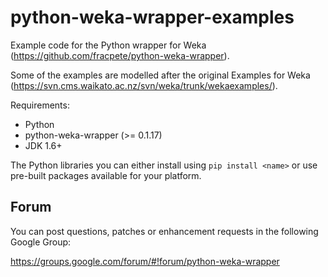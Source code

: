 # python-weka-wrapper-examples

Example code for the Python wrapper for Weka (https://github.com/fracpete/python-weka-wrapper).

Some of the examples are modelled after the original Examples for Weka (https://svn.cms.waikato.ac.nz/svn/weka/trunk/wekaexamples/).

Requirements:

* Python
 * python-weka-wrapper (>= 0.1.17)
* JDK 1.6+

The Python libraries you can either install using `pip install <name>` or use
pre-built packages available for your platform.


## Forum

You can post questions, patches or enhancement requests in the following Google Group:

https://groups.google.com/forum/#!forum/python-weka-wrapper

